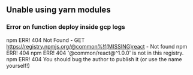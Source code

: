 ## Unable using yarn modules

### Error on function deploy inside gcp logs
npm ERR! 404 Not Found - GET https://registry.npmjs.org/@common%!f(MISSING)react - Not found
npm ERR! 404
npm ERR! 404  '@common/react@^1.0.0' is not in this registry.
npm ERR! 404 You should bug the author to publish it (or use the name yourself!)